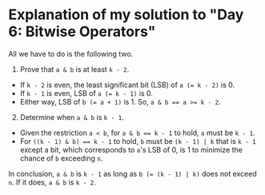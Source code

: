 # Explanation of my solution to "Day 6: Bitwise Operators"
All we have to do is the following two.
1. Prove that `a & b` is at least `k - 2`.
  * If `k - 2` is even, the least significant bit (LSB) of `a (= k - 2)` is 0.
  * If `k - 1` is even, LSB of `a (= k - 1)` is 0.
  * Either way, LSB of `b (= a + 1)` is 1. So, `a & b == a >= k - 2`.
2. Determine when `a & b` is `k - 1`.
  * Given the restriction `a < b`, for `a & b == k - 1` to hold, `a` must be `k - 1`.
  * For `((k - 1) & b) == k - 1` to hold, `b` must be `(k - 1) | k` that is `k - 1` except a bit, which corresponds to `a`'s LSB of 0, is 1 to minimize the chance of `b` exceeding `n`.

In conclusion, `a & b` is `k - 1` as long as `b (= (k - 1) | k)` does not exceed `n`. If it does, `a & b` is `k - 2`.
